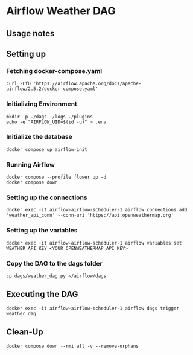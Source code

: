 # Airflow Weather DAG

## Usage notes

## Setting up

### Fetching docker-compose.yaml
```
curl -LfO 'https://airflow.apache.org/docs/apache-airflow/2.5.2/docker-compose.yaml'
```

### Initializing Environment
```
mkdir -p ./dags ./logs ./plugins
echo -e "AIRFLOW_UID=$(id -u)" > .env
```

### Initialize the database
```
docker compose up airflow-init
```

### Running Airflow
```
docker compose --profile flower up -d
docker compose down
```

### Setting up the connections
```
docker exec -it airflow-airflow-scheduler-1 airflow connections add 'weather_api_conn' --conn-uri 'https://api.openweathermap.org'
```

### Setting up the variables
```
docker exec -it airflow-airflow-scheduler-1 airflow variables set WEATHER_API_KEY <YOUR_OPENWEATHERMAP_API_KEY>
```

### Copy the DAG to the dags folder
```
cp dags/weather_dag.py ~/airflow/dags
```

## Executing the DAG
```
docker exec -it airflow-airflow-scheduler-1 airflow dags trigger weather_dag
```

## Clean-Up
```
docker compose down --rmi all -v --remove-orphans
```
